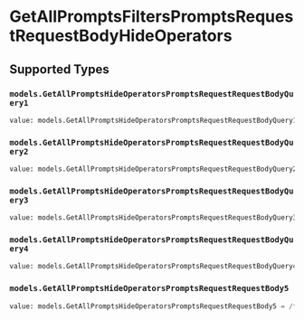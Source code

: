 # GetAllPromptsFiltersPromptsRequestRequestBodyHideOperators


## Supported Types

### `models.GetAllPromptsHideOperatorsPromptsRequestRequestBodyQuery1`

```python
value: models.GetAllPromptsHideOperatorsPromptsRequestRequestBodyQuery1 = /* values here */
```

### `models.GetAllPromptsHideOperatorsPromptsRequestRequestBodyQuery2`

```python
value: models.GetAllPromptsHideOperatorsPromptsRequestRequestBodyQuery2 = /* values here */
```

### `models.GetAllPromptsHideOperatorsPromptsRequestRequestBodyQuery3`

```python
value: models.GetAllPromptsHideOperatorsPromptsRequestRequestBodyQuery3 = /* values here */
```

### `models.GetAllPromptsHideOperatorsPromptsRequestRequestBodyQuery4`

```python
value: models.GetAllPromptsHideOperatorsPromptsRequestRequestBodyQuery4 = /* values here */
```

### `models.GetAllPromptsHideOperatorsPromptsRequestRequestBody5`

```python
value: models.GetAllPromptsHideOperatorsPromptsRequestRequestBody5 = /* values here */
```

